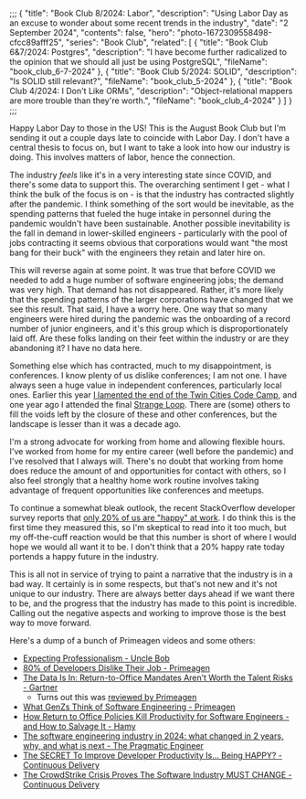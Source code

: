 ;;;
{
	"title": "Book Club 8/2024: Labor",
	"description": "Using Labor Day as an excuse to wonder about some recent trends in the industry",
	"date": "2 September 2024",
	"contents": false,
	"hero": "photo-1672309558498-cfcc89afff25",
	"series": "Book Club",
    "related": [
		{ "title": "Book Club 6&7/2024: Postgres", "description": "I have become further radicalized to the opinion that we should all just be using PostgreSQL", "fileName": "book_club_6-7-2024" },
		{ "title": "Book Club 5/2024: SOLID", "description": "Is SOLID still relevant?", "fileName": "book_club_5-2024" },
		{ "title": "Book Club 4/2024: I Don't Like ORMs", "description": "Object-relational mappers are more trouble than they're worth.", "fileName": "book_club_4-2024" }
	]
}
;;;

Happy Labor Day to those in the US! This is the August Book Club but I'm sending it out a couple days late to coincide with Labor Day. I don't have a central thesis to focus on, but I want to take a look into how our industry is doing. This involves matters of labor, hence the connection.

The industry _feels_ like it's in a very interesting state since COVID, and there's some data to support this. The overarching sentiment I get - what I think the bulk of the focus is on - is that the industry has contracted slightly after the pandemic. I think something of the sort would be inevitable, as the spending patterns that fueled the huge intake in personnel during the pandemic wouldn't have been sustainable. Another possible inevitability is the fall in demand in lower-skilled engineers - particularly with the pool of jobs contracting it seems obvious that corporations would want "the most bang for their buck" with the engineers they retain and later hire on.

This will reverse again at some point. It was true that before COVID we needed to add a huge number of software engineering jobs; the demand was very high. That demand has not disappeared. Rather, it's more likely that the spending patterns of the larger corporations have changed that we see this result. That said, I have a worry here. One way that so many engineers were hired during the pandemic was the onboarding of a record number of junior engineers, and it's this group which is disproportionately laid off. Are these folks landing on their feet within the industry or are they abandoning it? I have no data here.

Something else which has contracted, much to my disappointment, is conferences. I know plenty of us dislike conferences; I am not one. I have always seen a huge value in independent conferences, particularly local ones. Earlier this year [I lamented the end of the Twin Cities Code Camp](https://ian.wold.guru/Posts/farewell_twin_cities_code_camp.html), and one year ago I attended the final [Strange Loop](https://thestrangeloop.com/). There are (some) others to fill the voids left by the closure of these and other conferences, but the landscape is lesser than it was a decade ago.

I'm a strong advocate for working from home and allowing flexible hours. I've worked from home for my entire career (well before the pandemic) and I've resolved that I always will. There's no doubt that working from home does reduce the amount of and opportunities for contact with others, so I also feel strongly that a healthy home work routine involves taking advantage of frequent opportunities like conferences and meetups.

To continue a somewhat bleak outlook, the recent StackOverflow developer survey reports that [only 20% of us are "happy" at work](https://survey.stackoverflow.co/2024/professional-developers#3-satisfied-at-current-job). I do think this is the first time they measured this, so I'm skeptical to read into it too much, but my off-the-cuff reaction would be that this number is short of where I would hope we would all want it to be. I don't think that a 20% happy rate today portends a happy future in the industry.

This is all not in service of trying to paint a narrative that the industry is in a bad way. It certainly is in some respects, but that's not new and it's not unique to our industry. There are always better days ahead if we want there to be, and the progress that the industry has made to this point is incredible. Calling out the negative aspects and working to improve those is the best way to move forward.

Here's a dump of a bunch of Primeagen videos and some others:

* [Expecting Professionalism - Uncle Bob](https://www.youtube.com/watch?v=BSaAMQVq01E)
* [80% of Developers Dislike Their Job - Primeagen](https://www.youtube.com/watch?v=VNwjNNBFRmY)
* [The Data Is In: Return-to-Office Mandates Aren’t Worth the Talent Risks - Gartner](https://www.gartner.com/en/articles/the-data-is-in-return-to-office-mandates-aren-t-worth-the-talent-risks)
  * Turns out this was [reviewed by Primeagen](https://www.youtube.com/watch?v=VNwjNNBFRmY)
* [What GenZs Think of Software Engineering - Primeagen](https://www.youtube.com/watch?v=jCrUfzOhHYY)
* [How Return to Office Policies Kill Productivity for Software Engineers - and How to Salvage It - Hamy](https://hamy.xyz/labs/2024-06_return-to-office-productivity)
* [The software engineering industry in 2024: what changed in 2 years, why, and what is next - The Pragmatic Engineer](https://www.youtube.com/watch?v=VpPPHDxR9aM)
* [The SECRET To Improve Developer Productivity Is... Being HAPPY? - Continuous Delivery](https://www.youtube.com/watch?v=NN_icAHhmik)
* [The CrowdStrike Crisis Proves The Software Industry MUST CHANGE - Continuous Delivery](https://www.youtube.com/watch?v=iK9lR7sdsD0)
